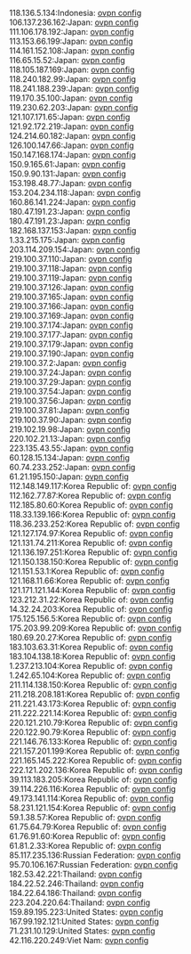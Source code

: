 118.136.5.134:Indonesia: [ovpn config](vpn/118_136_5_134.ovpn)  
106.137.236.162:Japan: [ovpn config](vpn/106_137_236_162.ovpn)  
111.106.178.192:Japan: [ovpn config](vpn/111_106_178_192.ovpn)  
113.153.66.199:Japan: [ovpn config](vpn/113_153_66_199.ovpn)  
114.161.152.108:Japan: [ovpn config](vpn/114_161_152_108.ovpn)  
116.65.15.52:Japan: [ovpn config](vpn/116_65_15_52.ovpn)  
118.105.187.169:Japan: [ovpn config](vpn/118_105_187_169.ovpn)  
118.240.182.99:Japan: [ovpn config](vpn/118_240_182_99.ovpn)  
118.241.188.239:Japan: [ovpn config](vpn/118_241_188_239.ovpn)  
119.170.35.100:Japan: [ovpn config](vpn/119_170_35_100.ovpn)  
119.230.62.203:Japan: [ovpn config](vpn/119_230_62_203.ovpn)  
121.107.171.65:Japan: [ovpn config](vpn/121_107_171_65.ovpn)  
121.92.172.219:Japan: [ovpn config](vpn/121_92_172_219.ovpn)  
124.214.60.182:Japan: [ovpn config](vpn/124_214_60_182.ovpn)  
126.100.147.66:Japan: [ovpn config](vpn/126_100_147_66.ovpn)  
150.147.168.174:Japan: [ovpn config](vpn/150_147_168_174.ovpn)  
150.9.165.61:Japan: [ovpn config](vpn/150_9_165_61.ovpn)  
150.9.90.131:Japan: [ovpn config](vpn/150_9_90_131.ovpn)  
153.198.48.77:Japan: [ovpn config](vpn/153_198_48_77.ovpn)  
153.204.234.118:Japan: [ovpn config](vpn/153_204_234_118.ovpn)  
160.86.141.224:Japan: [ovpn config](vpn/160_86_141_224.ovpn)  
180.47.191.23:Japan: [ovpn config](vpn/180_47_191_23.ovpn)  
180.47.191.23:Japan: [ovpn config](vpn/180_47_191_23.ovpn)  
182.168.137.153:Japan: [ovpn config](vpn/182_168_137_153.ovpn)  
1.33.215.175:Japan: [ovpn config](vpn/1_33_215_175.ovpn)  
203.114.209.154:Japan: [ovpn config](vpn/203_114_209_154.ovpn)  
219.100.37.110:Japan: [ovpn config](vpn/219_100_37_110.ovpn)  
219.100.37.118:Japan: [ovpn config](vpn/219_100_37_118.ovpn)  
219.100.37.119:Japan: [ovpn config](vpn/219_100_37_119.ovpn)  
219.100.37.126:Japan: [ovpn config](vpn/219_100_37_126.ovpn)  
219.100.37.165:Japan: [ovpn config](vpn/219_100_37_165.ovpn)  
219.100.37.166:Japan: [ovpn config](vpn/219_100_37_166.ovpn)  
219.100.37.169:Japan: [ovpn config](vpn/219_100_37_169.ovpn)  
219.100.37.174:Japan: [ovpn config](vpn/219_100_37_174.ovpn)  
219.100.37.177:Japan: [ovpn config](vpn/219_100_37_177.ovpn)  
219.100.37.179:Japan: [ovpn config](vpn/219_100_37_179.ovpn)  
219.100.37.190:Japan: [ovpn config](vpn/219_100_37_190.ovpn)  
219.100.37.2:Japan: [ovpn config](vpn/219_100_37_2.ovpn)  
219.100.37.24:Japan: [ovpn config](vpn/219_100_37_24.ovpn)  
219.100.37.29:Japan: [ovpn config](vpn/219_100_37_29.ovpn)  
219.100.37.54:Japan: [ovpn config](vpn/219_100_37_54.ovpn)  
219.100.37.56:Japan: [ovpn config](vpn/219_100_37_56.ovpn)  
219.100.37.81:Japan: [ovpn config](vpn/219_100_37_81.ovpn)  
219.100.37.90:Japan: [ovpn config](vpn/219_100_37_90.ovpn)  
219.102.19.98:Japan: [ovpn config](vpn/219_102_19_98.ovpn)  
220.102.21.13:Japan: [ovpn config](vpn/220_102_21_13.ovpn)  
223.135.43.55:Japan: [ovpn config](vpn/223_135_43_55.ovpn)  
60.128.15.134:Japan: [ovpn config](vpn/60_128_15_134.ovpn)  
60.74.233.252:Japan: [ovpn config](vpn/60_74_233_252.ovpn)  
61.21.195.150:Japan: [ovpn config](vpn/61_21_195_150.ovpn)  
112.148.149.117:Korea Republic of: [ovpn config](vpn/112_148_149_117.ovpn)  
112.162.77.87:Korea Republic of: [ovpn config](vpn/112_162_77_87.ovpn)  
112.185.80.60:Korea Republic of: [ovpn config](vpn/112_185_80_60.ovpn)  
118.33.139.166:Korea Republic of: [ovpn config](vpn/118_33_139_166.ovpn)  
118.36.233.252:Korea Republic of: [ovpn config](vpn/118_36_233_252.ovpn)  
121.127.174.97:Korea Republic of: [ovpn config](vpn/121_127_174_97.ovpn)  
121.131.74.211:Korea Republic of: [ovpn config](vpn/121_131_74_211.ovpn)  
121.136.197.251:Korea Republic of: [ovpn config](vpn/121_136_197_251.ovpn)  
121.150.138.150:Korea Republic of: [ovpn config](vpn/121_150_138_150.ovpn)  
121.151.53.1:Korea Republic of: [ovpn config](vpn/121_151_53_1.ovpn)  
121.168.11.66:Korea Republic of: [ovpn config](vpn/121_168_11_66.ovpn)  
121.171.121.144:Korea Republic of: [ovpn config](vpn/121_171_121_144.ovpn)  
123.212.31.22:Korea Republic of: [ovpn config](vpn/123_212_31_22.ovpn)  
14.32.24.203:Korea Republic of: [ovpn config](vpn/14_32_24_203.ovpn)  
175.125.156.5:Korea Republic of: [ovpn config](vpn/175_125_156_5.ovpn)  
175.203.99.209:Korea Republic of: [ovpn config](vpn/175_203_99_209.ovpn)  
180.69.20.27:Korea Republic of: [ovpn config](vpn/180_69_20_27.ovpn)  
183.103.63.31:Korea Republic of: [ovpn config](vpn/183_103_63_31.ovpn)  
183.104.138.18:Korea Republic of: [ovpn config](vpn/183_104_138_18.ovpn)  
1.237.213.104:Korea Republic of: [ovpn config](vpn/1_237_213_104.ovpn)  
1.242.65.104:Korea Republic of: [ovpn config](vpn/1_242_65_104.ovpn)  
211.114.138.150:Korea Republic of: [ovpn config](vpn/211_114_138_150.ovpn)  
211.218.208.181:Korea Republic of: [ovpn config](vpn/211_218_208_181.ovpn)  
211.221.43.173:Korea Republic of: [ovpn config](vpn/211_221_43_173.ovpn)  
211.222.221.14:Korea Republic of: [ovpn config](vpn/211_222_221_14.ovpn)  
220.121.210.79:Korea Republic of: [ovpn config](vpn/220_121_210_79.ovpn)  
220.122.90.79:Korea Republic of: [ovpn config](vpn/220_122_90_79.ovpn)  
221.146.76.133:Korea Republic of: [ovpn config](vpn/221_146_76_133.ovpn)  
221.157.201.199:Korea Republic of: [ovpn config](vpn/221_157_201_199.ovpn)  
221.165.145.222:Korea Republic of: [ovpn config](vpn/221_165_145_222.ovpn)  
222.121.202.136:Korea Republic of: [ovpn config](vpn/222_121_202_136.ovpn)  
39.113.183.205:Korea Republic of: [ovpn config](vpn/39_113_183_205.ovpn)  
39.114.226.116:Korea Republic of: [ovpn config](vpn/39_114_226_116.ovpn)  
49.173.141.114:Korea Republic of: [ovpn config](vpn/49_173_141_114.ovpn)  
58.231.121.154:Korea Republic of: [ovpn config](vpn/58_231_121_154.ovpn)  
59.1.38.57:Korea Republic of: [ovpn config](vpn/59_1_38_57.ovpn)  
61.75.64.79:Korea Republic of: [ovpn config](vpn/61_75_64_79.ovpn)  
61.76.91.60:Korea Republic of: [ovpn config](vpn/61_76_91_60.ovpn)  
61.81.2.33:Korea Republic of: [ovpn config](vpn/61_81_2_33.ovpn)  
85.117.235.136:Russian Federation: [ovpn config](vpn/85_117_235_136.ovpn)  
95.70.106.167:Russian Federation: [ovpn config](vpn/95_70_106_167.ovpn)  
182.53.42.221:Thailand: [ovpn config](vpn/182_53_42_221.ovpn)  
184.22.52.246:Thailand: [ovpn config](vpn/184_22_52_246.ovpn)  
184.22.64.186:Thailand: [ovpn config](vpn/184_22_64_186.ovpn)  
223.204.220.64:Thailand: [ovpn config](vpn/223_204_220_64.ovpn)  
159.89.195.223:United States: [ovpn config](vpn/159_89_195_223.ovpn)  
167.99.192.121:United States: [ovpn config](vpn/167_99_192_121.ovpn)  
71.231.10.129:United States: [ovpn config](vpn/71_231_10_129.ovpn)  
42.116.220.249:Viet Nam: [ovpn config](vpn/42_116_220_249.ovpn)  
